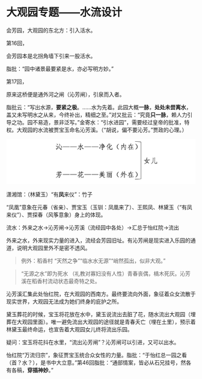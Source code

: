 # 大观园专题——水流设计

 

会芳园，大观园的东北方：引入活水。 

第16回，

会芳园本是北拐角墙下引来一股活水。

脂批：“园中诸景最要紧是水，亦必写明方妙。”

第17回，

原来这桥便是通外河之闸（沁芳闸），引泉而入者。

脂批云：“写出水源，**要紧之极**。……水为先着。此园大概**一脉**，**处处未尝离水**，盖又未写明水之从来，今终补出，精细之至。”对又批云：“究竟**只一脉**，赖人力引导之功。园不易造，景非泛写。”金寄水：“引水进园”，需要经过皇帝的批准，特权。大观园的水流被贾宝玉命名沁芳溪。（“胡说，偏不要沁芳。”贾政的心理。）

![image-20230108192609545](大观园专题——水流设计.assets/image-20230108192609545.png)

潇湘馆：（林黛玉）“有**凤**来仪”：竹子

“凤凰”意象在元春（省亲）、贾宝玉（玉钏：凤凰来了）、王熙凤、林黛玉（“有凤来仪”）、贾探春（风筝意象）身上的体现。 

流水：外来之水→沁芳闸→沁芳溪（流经园中各处）→汇总于怡红院→流出

外来之水，外来现实力量的进入，流经会芳园旧址。有沁芳闸是现实进入乐园的通道，说明大观园里外不是密不透风。

>  例外：稻香村 “天然之争”“临水水无源”“峭然孤出，似非大观。”

> “无源之水”即为死水 （礼教对寡妇没有人性）青春丧偶，槁木死灰。沁芳溪在稻香村流动状态最奇特之处。

沁芳溪汇集此处怡红院，在大观园的西南方。最终要流向外面，象征着众女流散于现实世界，大观园无法成为她们终身的庇护之所。

黛玉葬花的时候，宝玉将花放在水中，黛玉说流出去脏了花，随水流出大观园（埋葬在大观园里面）。唯一避免流出大观园的途径就是青春夭亡（埋在土里），预示着林黛玉最终命运，也宣告着大观园女儿终将流出乐园。

疑问：宝玉将花抖在水里，“流出沁芳闸”？沁芳闸可以引进，又可以出水。

怡红院“万流归宗”，象征贾宝玉统合众女性的力量。脂批：“于怡红总一园之看（首？水？），是书中大立意。”第46回脂批：“通部情案，皆必从石兄挂号，然各有各稿，**穿插神妙**。”